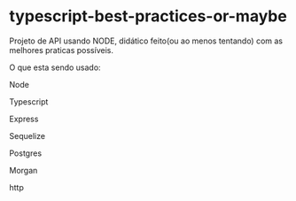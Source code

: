 # typescript-best-practices-or-maybe
Projeto de API usando NODE, didático feito(ou ao menos tentando) com as melhores praticas possíveis.

O que esta sendo usado:

Node

Typescript

Express

Sequelize

Postgres

Morgan

http
